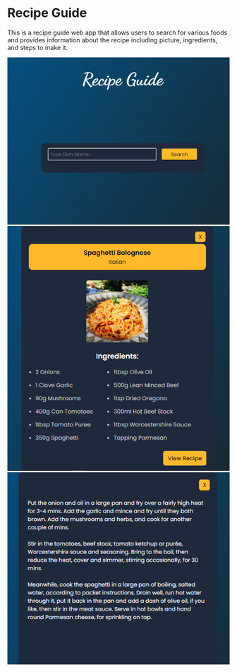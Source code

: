 # Recipe Guide

This is a recipe guide web app that allows users to search for various foods and provides information about the recipe including picture, ingredients, and steps to make it.

![Screenshot 1](recipe-home.png)
![Screenshot 2](recipe-ingr.png)
![Screenshot 3](recipe-step.png)
